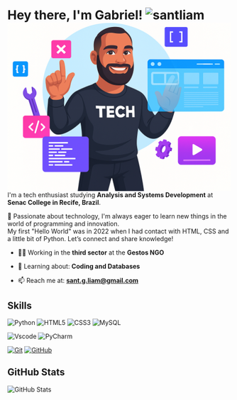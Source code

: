 <h1>
 Hey there, I'm Gabriel!     <img src="https://komarev.com/ghpvc/?username=santliam&label=Profile%20views&color=0e75b6&style=flat" alt="santliam"/>
  <img align="right" height="380" src="ChatGPT-santliam1.png">
</h1>

I'm a tech enthusiast studying **Analysis and Systems Development** at **Senac College in Recife, Brazil**.  

🚀 Passionate about technology, I'm always eager to learn new things in the world of programming and innovation.  
My first "Hello World" was in 2022 when I had contact with HTML, CSS and a little bit of Python.
Let’s connect and share knowledge! 

* 🏳‍🌈 Working in the **third sector** at the **Gestos NGO**  

* 🌱 Learning about: **Coding and Databases**  

* 📫 Reach me at: **sant.g.liam@gmail.com**


## Skills
![Python](https://img.shields.io/badge/python-87CEEB?style=for-the-badge&logo=python&logoColor=black) 
![HTML5](https://img.shields.io/badge/HTML5-87CEEB?style=for-the-badge&logo=html5&logoColor=black)
![CSS3](https://img.shields.io/badge/CSS3-87CEEB?style=for-the-badge&logo=css3&logoColor=black)
![MySQL](https://img.shields.io/badge/MySQL-87CEEB?style=for-the-badge&logo=mysql&logoColor=black) 

![Vscode](https://img.shields.io/badge/Vscode-87CEEB?style=for-the-badge&logo=visual-studio-code&logoColor=black)
![PyCharm](https://img.shields.io/badge/pycharm-87CEEB?style=for-the-badge&logo=pycharm&logoColor=black)

[![Git](https://img.shields.io/badge/Git-87CEEB?style=for-the-badge&logo=git&logoColor=black)](https://git-scm.com/doc)
[![GitHub](https://img.shields.io/badge/GitHub-87CEEB?style=for-the-badge&logo=github&logoColor=black)](https://docs.github.com/) 

## GitHub Stats
![GitHub Stats](https://github-readme-stats.vercel.app/api?username=santliam&theme=transparent&bg_color=87CEEB&border_color=000030&show_icons=true&icon_color=000030&title_color=000030&text_color=000000)
